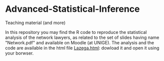 # Advanced-Statistical-Inference

Teaching material (and more)

In this repository you may find the R code to reproduce the statistical analysis of the network lawyers, as related to the set of slides having name "Network.pdf" and available on Moodle (at UNIGE). The analysis and the code are available in the html file [Lazega.html](https://www.dropbox.com/s/3x00l9kijwfavg4/Lazega.html?dl=0): dowload it and open it using your borwser.
